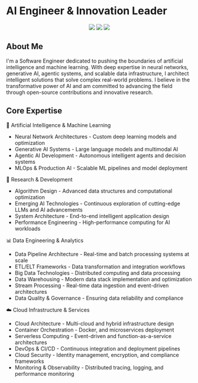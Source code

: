# AI Engineer & Innovation Leader 

<div align="center">
</div>
<div align="center">
<a href="https://github.com/isravanram/ai-projects-lab"><img src="https://img.shields.io/badge/Focus-Artificial%20Intelligence-blue?style=flat-square&logo=brain&logoColor=white"/></a>
<a href="https://github.com/isravanram/gen-ai-apps"><img src="https://img.shields.io/badge/Expertise-Machine%20Learning-green?style=flat-square&logo=tensorflow&logoColor=white"/></a>
<a href="https://github.com/isravanram/agentic-ai-apps"><img src="https://img.shields.io/badge/Innovation-Generative%20AI-purple?style=flat-square&logo=openai&logoColor=white"/></a>
</div>

## About Me
I'm a Software Engineer dedicated to pushing the boundaries of artificial intelligence and machine learning. With deep expertise in neural networks, generative AI, agentic systems, and scalable data infrastructure, I architect intelligent solutions that solve complex real-world problems. I believe in the transformative power of AI and am committed to advancing the field through open-source contributions and innovative research.

## Core Expertise
🧠 Artificial Intelligence & Machine Learning

- Neural Network Architectures - Custom deep learning models and optimization
- Generative AI Systems - Large language models and multimodal AI
- Agentic AI Development - Autonomous intelligent agents and decision systems
- MLOps & Production AI - Scalable ML pipelines and model deployment

🔬 Research & Development

- Algorithm Design - Advanced data structures and computational optimization
- Emerging AI Technologies - Continuous exploration of cutting-edge LLMs and AI advancements
- System Architecture - End-to-end intelligent application design
- Performance Engineering - High-performance computing for AI workloads

📊 Data Engineering & Analytics

- Data Pipeline Architecture - Real-time and batch processing systems at scale
- ETL/ELT Frameworks - Data transformation and integration workflows
- Big Data Technologies - Distributed computing and data processing
- Data Warehousing - Modern data stack implementation and optimization
- Stream Processing - Real-time data ingestion and event-driven architectures
- Data Quality & Governance - Ensuring data reliability and compliance

☁️ Cloud Infrastructure & Services

- Cloud Architecture - Multi-cloud and hybrid infrastructure design
- Container Orchestration - Docker, and microservices deployment
- Serverless Computing - Event-driven and function-as-a-service architectures
- DevOps & CI/CD - Continuous integration and deployment pipelines
- Cloud Security - Identity management, encryption, and compliance frameworks
- Monitoring & Observability - Distributed tracing, logging, and performance monitoring



